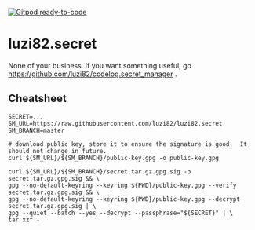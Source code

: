 [![Gitpod ready-to-code](https://img.shields.io/badge/Gitpod-ready--to--code-blue?logo=gitpod)](https://gitpod.io/#https://github.com/luzi82/codelog.secret_manager)

# luzi82.secret

None of your business.
If you want something useful, go https://github.com/luzi82/codelog.secret_manager .

## Cheatsheet

```
SECRET=...
SM_URL=https://raw.githubusercontent.com/luzi82/luzi82.secret
SM_BRANCH=master

# download public key, store it to ensure the signature is good.  It should not change in future.
curl ${SM_URL}/${SM_BRANCH}/public-key.gpg -o public-key.gpg

curl ${SM_URL}/${SM_BRANCH}/secret.tar.gz.gpg.sig -o secret.tar.gz.gpg.sig && \
gpg --no-default-keyring --keyring ${PWD}/public-key.gpg --verify secret.tar.gz.gpg.sig && \
gpg --no-default-keyring --keyring ${PWD}/public-key.gpg --decrypt secret.tar.gz.gpg.sig | \
gpg --quiet --batch --yes --decrypt --passphrase="${SECRET}" | \
tar xzf -
```
